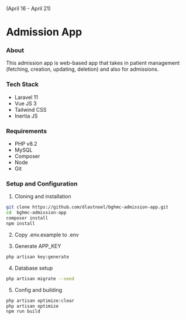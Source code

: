 
(April 16 - April 21)
# Admission App

### About
This admission app is web-based app that takes in patient management (fetching, creation, updating, deletion) and also for admissions.

### Tech Stack
- Laravel 11
- Vue JS 3
- Tailwind CSS
- Inertia JS

### Requirements
- PHP v8.2
- MySQL
- Composer
- Node
- Git

### Setup and Configuration

1. Cloning and installation

```bash
git clone https://github.com/dlastnoel/bghmc-admission-app.git
cd  bghmc-admission-app
composer install
npm install
```

2. Copy .env.example to .env
   
3. Generate APP_KEY
```bash
php artisan key:generate
```

4. Database setup
```bash
php artisan migrate --seed
```

5. Config and building
```bash
php artisan optimize:clear
php artisan optimize
npm run build
```